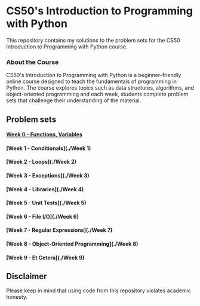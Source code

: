 # CS50's Introduction to Programming with Python
This repository contains my solutions to the problem sets for the CS50 Introduction to Programming with Python course.

### About the Course
CS50's Introduction to Programming with Python is a beginner-friendly online course designed to teach the fundamentals of programming in Python. The course explores topics such as data structures, algorithms, and object-oriented programming and each week, students complete problem sets that challenge their understanding of the material.
## Problem sets
#### [Week 0 - Functions, Variables](./Week0/)
#### [Week 1 - Conditionals](./Week 1)
#### [Week 2 - Loops](./Week 2)
#### [Week 3 - Exceptions](./Week 3)
#### [Week 4 - Libraries](./Week 4)
#### [Week 5 - Unit Tests](./Week 5)
#### [Week 6 - File I/O](./Week 6)
#### [Week 7 - Regular Expressions](./Week 7)
#### [Week 8 - Object-Oriented Programming](./Week 8)
#### [Week 9 - Et Cetera](./Week 9) 

## Disclaimer
Please keep in mind that using code from this repository violates academic honesty.
